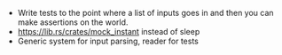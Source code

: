 - Write tests to the point where a list of inputs goes in and then you can make assertions on the world. 
- https://lib.rs/crates/mock_instant instead of sleep
- Generic system for input parsing, reader for tests